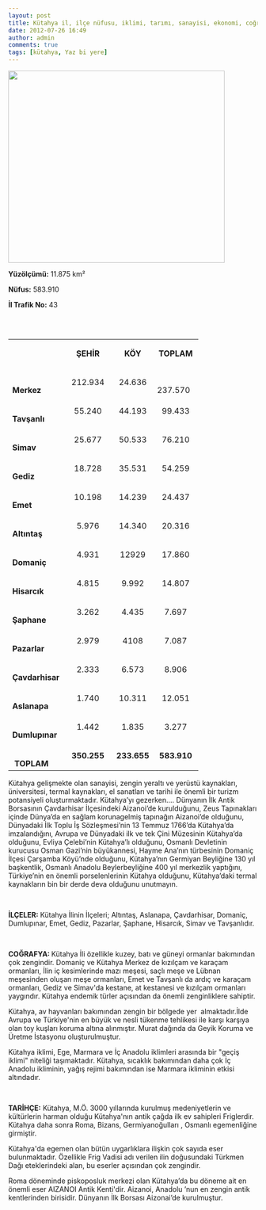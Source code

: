 ```yaml
---
layout: post
title: Kütahya il, ilçe nüfusu, iklimi, tarımı, sanayisi, ekonomi, coğrafyası 
date: 2012-07-26 16:49
author: admin
comments: true
tags: [kütahya, Yaz bi yere]
---
```

<a href="http://egitimvaktim.com/dosyalar/2012/07/kütahya.jpg"><img class="alignnone size-full wp-image-7079" title="kütahya" src="http://egitimvaktim.com/dosyalar/2012/07/kütahya.jpg" alt="" width="437" height="388" /></a>

<strong>Yüzölçümü:</strong> 11.875 km²

<strong>Nüfus:</strong> 583.910

<strong>İl Trafik No:</strong> 43

&nbsp;
<div align="center">
<table width="100%" border="0" cellspacing="0" cellpadding="0" align="left">
<tbody>
<tr>
<td valign="bottom" nowrap="nowrap" width="86">&nbsp;</td>
<td valign="bottom" nowrap="nowrap" width="83">
<p align="center"><strong>ŞEHİR</strong></p>
</td>
<td valign="bottom" nowrap="nowrap" width="64">
<p align="center"><strong>KÖY</strong></p>
</td>
<td valign="bottom" nowrap="nowrap" width="75">
<p align="center"><strong>TOPLAM</strong></p>
</td>
</tr>
<tr>
<td valign="bottom" nowrap="nowrap" width="86"><strong>Merkez</strong></td>
<td valign="bottom" nowrap="nowrap" width="83">
<p align="center">212.934</p>
</td>
<td valign="bottom" nowrap="nowrap" width="64">
<p align="center">24.636</p>
</td>
<td valign="bottom" nowrap="nowrap" width="75">237.570</td>
</tr>
<tr>
<td valign="bottom" nowrap="nowrap" width="86"><strong>Tavşanlı</strong></td>
<td valign="bottom" nowrap="nowrap" width="83">
<p align="center">55.240</p>
</td>
<td valign="bottom" nowrap="nowrap" width="64">
<p align="center">44.193</p>
</td>
<td valign="bottom" nowrap="nowrap" width="75">
<p align="center">99.433</p>
</td>
</tr>
<tr>
<td valign="bottom" nowrap="nowrap" width="86"><strong>Simav</strong></td>
<td valign="bottom" nowrap="nowrap" width="83">
<p align="center">25.677</p>
</td>
<td valign="bottom" nowrap="nowrap" width="64">
<p align="center">50.533</p>
</td>
<td valign="bottom" nowrap="nowrap" width="75">
<p align="center">76.210</p>
</td>
</tr>
<tr>
<td valign="bottom" nowrap="nowrap" width="86"><strong>Gediz</strong></td>
<td valign="bottom" nowrap="nowrap" width="83">
<p align="center">18.728</p>
</td>
<td valign="bottom" nowrap="nowrap" width="64">
<p align="center">35.531</p>
</td>
<td valign="bottom" nowrap="nowrap" width="75">
<p align="center">54.259</p>
</td>
</tr>
<tr>
<td valign="bottom" nowrap="nowrap" width="86"><strong>Emet</strong></td>
<td valign="bottom" nowrap="nowrap" width="83">
<p align="center">10.198</p>
</td>
<td valign="bottom" nowrap="nowrap" width="64">
<p align="center">14.239</p>
</td>
<td valign="bottom" nowrap="nowrap" width="75">
<p align="center">24.437</p>
</td>
</tr>
<tr>
<td valign="bottom" nowrap="nowrap" width="86"><strong>Altıntaş</strong></td>
<td valign="bottom" nowrap="nowrap" width="83">
<p align="center">5.976</p>
</td>
<td valign="bottom" nowrap="nowrap" width="64">
<p align="center">14.340</p>
</td>
<td valign="bottom" nowrap="nowrap" width="75">
<p align="center">20.316</p>
</td>
</tr>
<tr>
<td valign="bottom" nowrap="nowrap" width="86"><strong>Domaniç</strong></td>
<td valign="bottom" nowrap="nowrap" width="83">
<p align="center">4.931</p>
</td>
<td valign="bottom" nowrap="nowrap" width="64">
<p align="center">12929</p>
</td>
<td valign="bottom" nowrap="nowrap" width="75">
<p align="center">17.860</p>
</td>
</tr>
<tr>
<td valign="bottom" nowrap="nowrap" width="86"><strong>Hisarcık</strong></td>
<td valign="bottom" nowrap="nowrap" width="83">
<p align="center">4.815</p>
</td>
<td valign="bottom" nowrap="nowrap" width="64">
<p align="center">9.992</p>
</td>
<td valign="bottom" nowrap="nowrap" width="75">
<p align="center">14.807</p>
</td>
</tr>
<tr>
<td valign="bottom" nowrap="nowrap" width="86"><strong>Şaphane</strong></td>
<td valign="bottom" nowrap="nowrap" width="83">
<p align="center">3.262</p>
</td>
<td valign="bottom" nowrap="nowrap" width="64">
<p align="center">4.435</p>
</td>
<td valign="bottom" nowrap="nowrap" width="75">
<p align="center">7.697</p>
</td>
</tr>
<tr>
<td valign="bottom" nowrap="nowrap" width="86"><strong>Pazarlar</strong></td>
<td valign="bottom" nowrap="nowrap" width="83">
<p align="center">2.979</p>
</td>
<td valign="bottom" nowrap="nowrap" width="64">
<p align="center">4108</p>
</td>
<td valign="bottom" nowrap="nowrap" width="75">
<p align="center">7.087</p>
</td>
</tr>
<tr>
<td valign="bottom" nowrap="nowrap" width="86"><strong>Çavdarhisar</strong></td>
<td valign="bottom" nowrap="nowrap" width="83">
<p align="center">2.333</p>
</td>
<td valign="bottom" nowrap="nowrap" width="64">
<p align="center">6.573</p>
</td>
<td valign="bottom" nowrap="nowrap" width="75">
<p align="center">8.906</p>
</td>
</tr>
<tr>
<td valign="bottom" nowrap="nowrap" width="86"><strong>Aslanapa</strong></td>
<td valign="bottom" nowrap="nowrap" width="83">
<p align="center">1.740</p>
</td>
<td valign="bottom" nowrap="nowrap" width="64">
<p align="center">10.311</p>
</td>
<td valign="bottom" nowrap="nowrap" width="75">
<p align="center">12.051</p>
</td>
</tr>
<tr>
<td valign="bottom" nowrap="nowrap" width="86"><strong>Dumlupınar</strong></td>
<td valign="bottom" nowrap="nowrap" width="83">
<p align="center">1.442</p>
</td>
<td valign="bottom" nowrap="nowrap" width="64">
<p align="center">1.835</p>
</td>
<td valign="bottom" nowrap="nowrap" width="75">
<p align="center">3.277</p>
</td>
</tr>
<tr>
<td valign="bottom" nowrap="nowrap" width="86"><strong> TOPLAM</strong></td>
<td valign="bottom" nowrap="nowrap" width="83">
<p align="center"><strong>350.255</strong></p>
</td>
<td valign="bottom" nowrap="nowrap" width="64">
<p align="center"><strong>233.655</strong></p>
</td>
<td valign="bottom" nowrap="nowrap" width="75">
<p align="center"><strong>583.910</strong></p>
</td>
</tr>
</tbody>
</table>
</div>
Kütahya gelişmekte olan sanayisi, zengin yeraltı ve yerüstü kaynakları, üniversitesi, termal kaynakları, el sanatları ve tarihi ile önemli bir turizm potansiyeli oluşturmaktadır. Kütahya’yı gezerken.... Dünyanın İlk Antik Borsasının Çavdarhisar İlçesindeki Aizanoi’de kurulduğunu, Zeus Tapınakları içinde Dünya’da en sağlam korunagelmiş tapınağın Aizanoi’de olduğunu, Dünyadaki İlk Toplu İş Sözleşmesi’nin 13 Temmuz 1766’da Kütahya’da imzalandığını, Avrupa ve Dünyadaki ilk ve tek Çini Müzesinin Kütahya’da olduğunu, Evliya Çelebi’nin Kütahya’lı olduğunu, Osmanlı Devletinin kurucusu Osman Gazi’nin büyükannesi, Hayme Ana’nın türbesinin Domaniç İlçesi Çarşamba Köyü’nde olduğunu, Kütahya’nın Germiyan Beyliğine 130 yıl başkentlik, Osmanlı Anadolu Beylerbeyliğine 400 yıl merkezlik yaptığını, Türkiye’nin en önemli porselenlerinin Kütahya olduğunu, Kütahya’daki termal kaynakların bin bir derde deva olduğunu unutmayın.

&nbsp;

<strong>İLÇELER:</strong> Kütahya İlinin İlçeleri; Altıntaş, Aslanapa, Çavdarhisar, Domaniç, Dumlupınar, Emet, Gediz, Pazarlar, Şaphane, Hisarcık, Simav ve Tavşanlıdır.

&nbsp;

<strong>COĞRAFYA: </strong>Kütahya İli özellikle kuzey, batı ve güneyi ormanlar bakımından çok zengindir. Domaniç ve Kütahya Merkez de kızılçam ve karaçam ormanları, İlin iç kesimlerinde mazı meşesi, saçlı meşe ve Lübnan meşesinden oluşan meşe ormanları, Emet ve Tavşanlı da ardıç ve karaçam ormanları, Gediz ve Simav'da kestane, at kestanesi ve kızılçam ormanları yaygındır. Kütahya endemik türler açısından da önemli zenginliklere sahiptir.

Kütahya, av hayvanları bakımından zengin bir bölgede yer  almaktadır.İlde Avrupa ve Türkiye'nin en büyük ve nesli tükenme tehlikesi ile karşı karşıya olan toy kuşları koruma altına alınmıştır. Murat dağında da Geyik Koruma ve Üretme İstasyonu oluşturulmuştur.

Kütahya iklimi, Ege, Marmara ve İç Anadolu iklimleri arasında bir "geçiş iklimi" niteliği taşımaktadır. Kütahya, sıcaklık bakımından daha çok İç Anadolu ikliminin, yağış rejimi bakımından ise Marmara ikliminin etkisi altındadır.

&nbsp;

<strong>TARİHÇE:</strong> Kütahya, M.Ö. 3000 yıllarında kurulmuş medeniyetlerin ve kültürlerin harman olduğu Kütahya'nın antik çağda ilk ev sahipleri Friglerdir. Kütahya daha sonra Roma, Bizans, Germiyanoğulları , Osmanlı egemenliğine girmiştir.

Kütahya'da egemen olan bütün uygarlıklara ilişkin çok sayıda eser bulunmaktadır. Özellikle Frig Vadisi adı verilen ilin doğusundaki Türkmen Dağı eteklerindeki alan, bu eserler açısından çok zengindir.

Roma döneminde piskoposluk merkezi olan Kütahya’da bu döneme ait en önemli eser AIZANOI Antik Kenti'dir. Aizanoi, Anadolu ’nun en zengin antik kentlerinden birisidir. Dünyanın İlk Borsası Aizonai’de kurulmuştur.

&nbsp;
